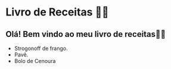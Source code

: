 # Livro de Receitas :man_cook:

## Olá! Bem vindo ao meu livro de receitas:blonde_woman:

- Strogonoff de frango.
- Pavê.
- Bolo de Cenoura


